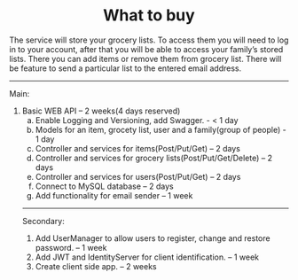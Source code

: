 <p>
	<h1 align="center">What to buy</h1>
	<p>
		The service will store your grocery lists. To access them you will need to log in to your account, after that you will be able to access your family’s stored lists. There you can add items or remove them from grocery list. There will be feature to send a particular list to the entered email address.
	</p>
	<hr>
	<p>
		<p>
			Main:
			<ol type="1">
				<li>
					Basic WEB API – 2 weeks(4 days reserved)
					<ol type="a">
						<li>Enable Logging and Versioning, add Swagger. - < 1 day</li>
						<li>Models for an item, grocety list, user and a family(group of people) - 1 day</li>
						<li>Controller and services for items(Post/Put/Get) – 2 days</li>
						<li>Controller and services for grocery lists(Post/Put/Get/Delete) – 2 days</li>
						<li>Controller and services for users(Post/Put/Get) – 2 days</li>
						<li>Connect to MySQL database – 2 days</li>
				</li>
				<li>
					Add functionality for email sender – 1 week
				</li>
			</ol>
		</p>
		<hr>
		<p>
			Secondary:
			<ol type="1">
				<li>Add UserManager to allow users to register, change and restore password. – 1 week</li>
				<li>Add JWT and IdentityServer for client identification. – 1 week</li>
				<li>Create client side app. – 2 weeks</li>
			</ol>
		</p>
	</p>
</p>